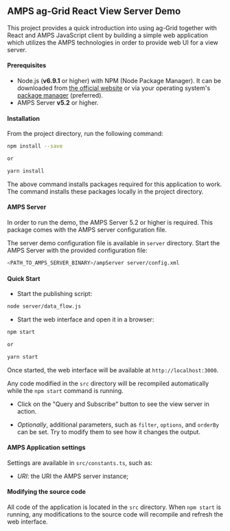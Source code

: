 ## AMPS ag-Grid React View Server Demo

This project provides a quick introduction into using ag-Grid together with React
and AMPS JavaScript client by building a simple web application which utilizes the AMPS 
technologies in order to provide web UI for a view server.


#### Prerequisites

- Node.js (**v6.9.1** or higher) with NPM (Node Package Manager). It can be 
  downloaded from [the official website](https://nodejs.org/en/download/) or via 
  your operating system's [package manager](https://nodejs.org/en/download/package-manager/) (preferred).
- AMPS Server **v5.2** or higher.


#### Installation

From the project directory, run the following command:

```bash
npm install --save

or

yarn install
```

The above command installs packages required for this application to work. The 
command installs these packages locally in the project directory.


#### AMPS Server

In order to run the demo, the AMPS Server 5.2 or higher is required. This package comes with the AMPS server 
configuration file. 

The server demo configuration file is available in `server` directory. Start the AMPS Server with the provided 
configuration file:

```bash
<PATH_TO_AMPS_SERVER_BINARY>/ampServer server/config.xml
```


#### Quick Start

- Start the publishing script:

```bash
node server/data_flow.js
```

- Start the web interface and open it in a browser:

```bash
npm start

or 

yarn start
```

Once started, the web interface will be available at `http://localhost:3000`.

Any code modified in the `src` directory will be recompiled automatically while the `npm start` command is running.

- Click on the "Query and Subscribe" button to see the view server in action.

- *Optionally*, additional parameters, such as `filter`, `options`, and `orderBy` can be set. Try to modify them to see
  how it changes the output.



#### AMPS Application settings

Settings are available in `src/constants.ts`, such as:

- *URI*: the URI the AMPS server instance;


#### Modifying the source code

All code of the application is located in the `src` directory. When `npm start` is running, any modifications to the 
source code will recompile and refresh the web interface.

